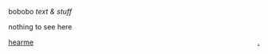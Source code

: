 bobobo *text & stuff*

nothing to see here


[hearme](https://bobobo-git.github.io/hearme/) <a style="float:right;" href="https://github.com/bobobo-git/readme/">.</a>
